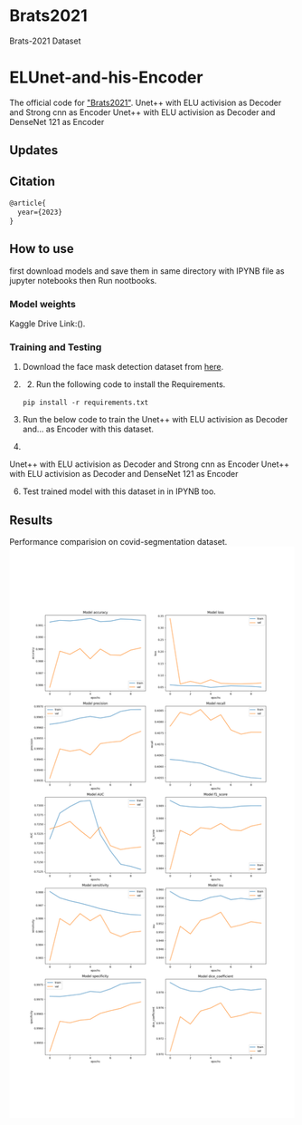 # Brats2021
Brats-2021 Dataset
# ELUnet-and-his-Encoder
The official code for ["Brats2021"](https://www.kaggle.com/datasets/dschettler8845/brats-2021-task1).
Unet++ with ELU activision as Decoder and Strong cnn as  Encoder
Unet++ with ELU activision as Decoder and DenseNet 121 as  Encoder
## Updates
## Citation
```
@article{
  year={2023}
}
```
## How to use
first download models and save them in same directory with IPYNB file as jupyter notebooks then Run nootbooks.

### Model weights
Kaggle Drive Link:().

### Training and Testing
1) Download the face mask detection dataset from [here](https://www.kaggle.com/datasets/dschettler8845/brats-2021-task1).
2) 2) Run the following code to install the Requirements.

    `pip install -r requirements.txt`

3) Run the below code to train the Unet++ with ELU activision as Decoder and... as Encoder with this dataset.
4) 
Unet++ with ELU activision as Decoder and Strong cnn as  Encoder
Unet++ with ELU activision as Decoder and DenseNet 121 as  Encoder


6) Test trained model with this dataset in in IPYNB too.

## Results
Performance comparision on covid-segmentation dataset.
![](https://github.com/mahdiasdzd/Brats2021/blob/main/Model-Results.png)

